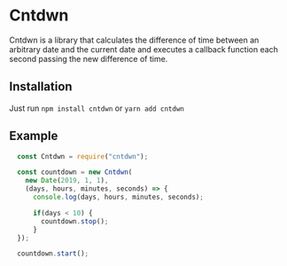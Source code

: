 # Cntdwn

Cntdwn is a library that calculates the difference of time between an arbitrary date and the current date and executes a callback function each second passing the new difference of time.

## Installation

Just run ```npm install cntdwn``` or ```yarn add cntdwn```

## Example

```javascript
  const Cntdwn = require("cntdwn");

  const countdown = new Cntdwn(
    new Date(2019, 1, 1),
    (days, hours, minutes, seconds) => {
      console.log(days, hours, minutes, seconds);

      if(days < 10) {
        countdown.stop();
      }
  });

  countdown.start();
```
